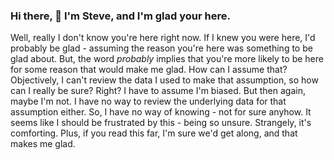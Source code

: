 ### Hi there, 👋 I'm Steve, and I'm glad your here. 

Well, really I don't know you're here right now. If I knew you were here, I'd probably be glad - assuming the reason you're here was something to be glad about. But, the word _probably_ implies that you're more likely to be here for some reason that would make me glad. How can I assume that? Objectively, I can't review the data I used to make that assumption, so how can I really be sure? Right? I have to assume I'm biased. But then again, maybe I'm not. I have no way to review the underlying data for that assumption either. So, I have no way of knowing - not for sure anyhow. It seems like I should be frustrated by this - being so unsure. Strangely, it's comforting. Plus, if you read this far, I'm sure we'd get along, and that makes me glad.

<!--
**tingiris/tingiris** is a ✨ _special_ ✨ repository because its `README.md` (this file) appears on your GitHub profile.

Here are some ideas to get you started:

- 🔭 I’m currently working on ...
- 🌱 I’m currently learning ...
- 👯 I’m looking to collaborate on ...
- 🤔 I’m looking for help with ...
- 💬 Ask me about ...
- 📫 How to reach me: ...
- 😄 Pronouns: ...
- ⚡ Fun fact: ...
-->
